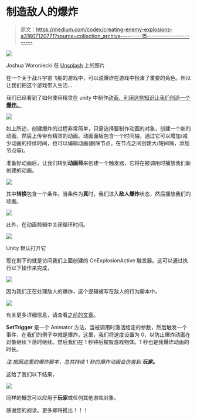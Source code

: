 # 制造敌人的爆炸

> 原文：<https://medium.com/codex/creating-enemy-explosions-a31607120771?source=collection_archive---------15----------------------->

![](img/7c051ff8fb2fdd0b50627f21d475b566.png)

Joshua Woroniecki 在 [Unsplash](https://unsplash.com?utm_source=medium&utm_medium=referral) 上的照片

在一个关于战斗宇宙飞船的游戏中，可以说爆炸在游戏中扮演了重要的角色。所以让我们把这个游戏带入生活…

我们已经看到了如何使用精灵在 unity 中制作[动画，利用这些知识让我们创造一个**爆炸。**](/nerd-for-tech/animating-sprites-in-unity-b1c5d995133e)

![](img/b65e01faf359003911a7456f9ddece8a.png)

如上所述，创建爆炸的过程非常简单，只需选择要制作动画的对象，创建一个新的动画，然后上传带有精灵的动画。动画面板包含一个时间轴，通过它可以增加/减少动画的持续时间，也可以编辑动画(删除节点，在节点之间创建大/短间隔，添加节点等)。

准备好动画后，让我们转到**动画师**来创建一个触发器，它将在被调用时播放我们新创建的动画。

![](img/39814b81942e18ae6fd6377b1ce6655e.png)

其中**转换**包含一个条件。当条件为**真**时，我们进入**敌人爆炸**状态，然后播放我们的动画。

![](img/f2f5c6f9a00e781a5a77200d17dd84ab.png)

此外，在动画剪辑中关闭循环时间。

![](img/c37b89dbd2954d1f52deac09e4fd5ef2.png)

Unity 默认打开它

现在剩下的就是访问我们上面创建的 OnExplosionActive 触发器。这可以通过执行以下操作来完成，

![](img/5dded34cc293a8180d04bed7b14ec3f4.png)

因为我们正在处理敌人的爆炸，这个逻辑被写在敌人的行为脚本中。

![](img/c04730a2f6e791a855b269bcc3fc0ca1.png)

有关更多详细信息，请查看[之前的文章](https://sidthakur3519.medium.com)。

**SetTrigger** 是一个 Animator 方法，当被调用时激活给定的参数，然后触发一个事件，在我们的例子中就是爆炸。这里，我们将速度设置为 0，以防止爆炸动画在对象继续下落时继续。然后我们在 1 秒钟后摧毁游戏物体。1 秒也是我爆炸动画的时长。

*注:按照这里的爆炸脚本，总共持续 1 秒的爆炸动画会伤害到* ***玩家。***

这给了我们以下结果，

![](img/37886221228e79f16744634e3c8f4002.png)

同样的概念可以应用于**玩家**或任何其他游戏对象。

感谢您的阅读。更多即将推出！！！